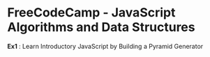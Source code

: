 # FreeCodeCamp - JavaScript Algorithms and Data Structures

**Ex1** : Learn Introductory JavaScript by Building a Pyramid Generator